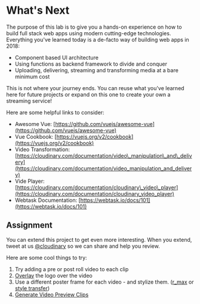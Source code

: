 # What's Next

The purpose of this lab is to give you a hands-on experience on how to build full stack web apps using modern cutting-edge technologies. Everything you've learned today is a de-facto way of building web apps in 2018:

* Component based UI architecture
* Using functions as backend framework to divide and conquer
* Uploading, delivering, streaming and transforming media at a bare minimum cost

This is not where your journey ends. You can reuse what you've learned here for future projects or expand on this one to create your own a streaming service!

Here are some helpful links to consider:

* Awesome Vue: [https://github.com/vuejs/awesome-vue](https://github.com/vuejs/awesome-vue)
* Vue Cookbook: [https://vuejs.org/v2/cookbook](https://vuejs.org/v2/cookbook)
* Video Transformation: [https://cloudinary.com/documentation/video\_manipulation\_and\_delivery](https://cloudinary.com/documentation/video_manipulation_and_delivery)
* Vide Player: [https://cloudinary.com/documentation/cloudinary\_video\_player](https://cloudinary.com/documentation/cloudinary_video_player)
* Webtask Documentation: [https://webtask.io/docs/101](https://webtask.io/docs/101)

## Assignment

You can extend this project to get even more interesting. When you extend, tweet at us [@cloudinary](https://twitter.com/cloudinary) so we can share and help you review.

Here are some cool things to try:

1. Try adding a pre or post roll video to each clip
2. [Overlay](https://cloudinary.com/documentation/image_transformations#image_and_text_overlays) the logo over the video
3. Use a different poster frame for each video - and stylize them. \([r\_max](https://cloudinary.com/cookbook/applying_rounded_corners_to_an_image) or [style transfer](https://cloudinary.com/documentation/neural_artwork_style_transfer_addon)\)
4. [Generate Video Preview Clips](https://cloudinary.com/cookbook/generating_video_preview_clips2)

